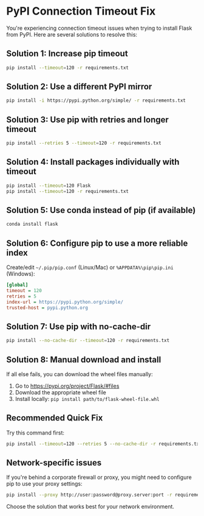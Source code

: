 # PyPI Connection Timeout Fix

You're experiencing connection timeout issues when trying to install Flask from PyPI. Here are several solutions to resolve this:

## Solution 1: Increase pip timeout
```bash
pip install --timeout=120 -r requirements.txt
```

## Solution 2: Use a different PyPI mirror
```bash
pip install -i https://pypi.python.org/simple/ -r requirements.txt
```

## Solution 3: Use pip with retries and longer timeout
```bash
pip install --retries 5 --timeout=120 -r requirements.txt
```

## Solution 4: Install packages individually with timeout
```bash
pip install --timeout=120 Flask
pip install --timeout=120 -r requirements.txt
```

## Solution 5: Use conda instead of pip (if available)
```bash
conda install flask
```

## Solution 6: Configure pip to use a more reliable index
Create/edit `~/.pip/pip.conf` (Linux/Mac) or `%APPDATA%\pip\pip.ini` (Windows):
```ini
[global]
timeout = 120
retries = 5
index-url = https://pypi.python.org/simple/
trusted-host = pypi.python.org
```

## Solution 7: Use pip with no-cache-dir
```bash
pip install --no-cache-dir --timeout=120 -r requirements.txt
```

## Solution 8: Manual download and install
If all else fails, you can download the wheel files manually:
1. Go to https://pypi.org/project/Flask/#files
2. Download the appropriate wheel file
3. Install locally: `pip install path/to/flask-wheel-file.whl`

## Recommended Quick Fix
Try this command first:
```bash
pip install --timeout=120 --retries 5 --no-cache-dir -r requirements.txt
```

## Network-specific issues
If you're behind a corporate firewall or proxy, you might need to configure pip to use your proxy settings:
```bash
pip install --proxy http://user:password@proxy.server:port -r requirements.txt
```

Choose the solution that works best for your network environment.